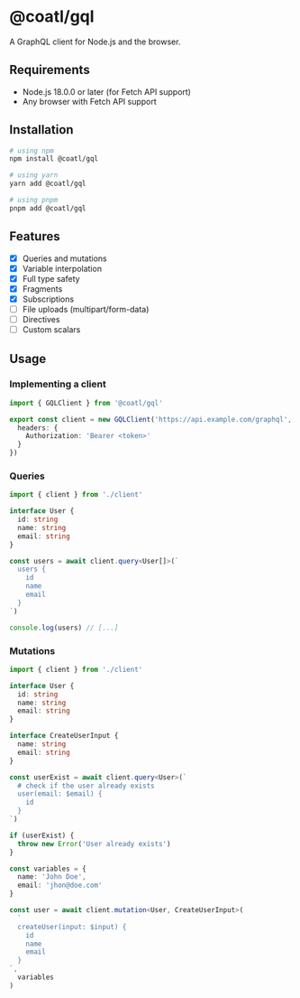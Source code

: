 # @coatl/gql

A GraphQL client for Node.js and the browser.

## Requirements

- Node.js 18.0.0 or later (for Fetch API support)
- Any browser with Fetch API support

## Installation

```bash
# using npm
npm install @coatl/gql

# using yarn
yarn add @coatl/gql

# using pnpm
pnpm add @coatl/gql
```

## Features

- [x] Queries and mutations
- [x] Variable interpolation
- [x] Full type safety
- [x] Fragments
- [x] Subscriptions
- [ ] File uploads (multipart/form-data)
- [ ] Directives
- [ ] Custom scalars

## Usage

### Implementing a client

```ts
import { GQLClient } from '@coatl/gql'

export const client = new GQLClient('https://api.example.com/graphql', {
  headers: {
    Authorization: 'Bearer <token>'
  }
})
```

### Queries

```ts
import { client } from './client'

interface User {
  id: string
  name: string
  email: string
}

const users = await client.query<User[]>(`
  users {
    id
    name
    email
  }
`)

console.log(users) // [...]
```

### Mutations

```ts
import { client } from './client'

interface User {
  id: string
  name: string
  email: string
}

interface CreateUserInput {
  name: string
  email: string
}

const userExist = await client.query<User>(`
  # check if the user already exists
  user(email: $email) {
    id
  }
`)

if (userExist) {
  throw new Error('User already exists')
}

const variables = {
  name: 'John Doe',
  email: 'jhon@doe.com'
}

const user = await client.mutation<User, CreateUserInput>(
  `
  createUser(input: $input) {
    id
    name
    email
  }
`,
  variables
)
```
